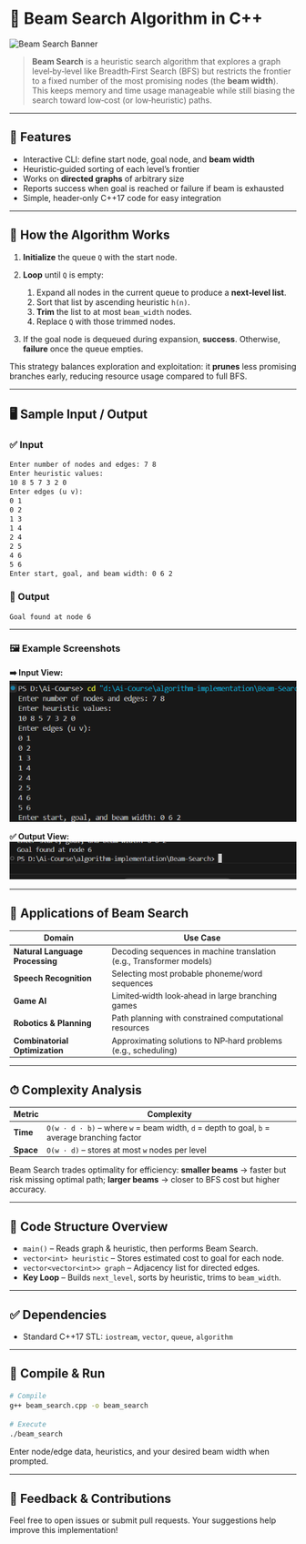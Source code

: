 
# 🔦 Beam Search Algorithm in C++

![Beam Search Banner](https://upload.wikimedia.org/wikipedia/commons/6/6e/Beam_search_visualization.png)

> **Beam Search** is a heuristic search algorithm that explores a graph level‑by‑level like Breadth‑First Search (BFS) but restricts the frontier to a fixed number of the most promising nodes (the **beam width**). This keeps memory and time usage manageable while still biasing the search toward low‑cost (or low‑heuristic) paths.

---

## 📌 Features

* Interactive CLI: define start node, goal node, and **beam width**
* Heuristic‑guided sorting of each level’s frontier
* Works on **directed graphs** of arbitrary size
* Reports success when goal is reached or failure if beam is exhausted
* Simple, header‑only C++17 code for easy integration

---

## 🔧 How the Algorithm Works

1. **Initialize** the queue `Q` with the start node.
2. **Loop** until `Q` is empty:

   1. Expand all nodes in the current queue to produce a **next‑level list**.
   2. Sort that list by ascending heuristic `h(n)`.
   3. **Trim** the list to at most `beam_width` nodes.
   4. Replace `Q` with those trimmed nodes.
3. If the goal node is dequeued during expansion, **success**. Otherwise, **failure** once the queue empties.

This strategy balances exploration and exploitation: it **prunes** less promising branches early, reducing resource usage compared to full BFS.

---

## 🖥 Sample Input / Output

### ✅ Input

```
Enter number of nodes and edges: 7 8
Enter heuristic values:
10 8 5 7 3 2 0
Enter edges (u v):
0 1
0 2
1 3
1 4
2 4
2 5
4 6
5 6
Enter start, goal, and beam width: 0 6 2
```

### 🔽 Output

```
Goal found at node 6
```
---

### 🖼 Example Screenshots

**➡️ Input View:**
![Input Screenshot](./Image/Beam_Search_input.png)

**✅ Output View:**
![Output Screenshot](./Image/Beam_Search_output.png)

---

## 🚀 Applications of Beam Search

| Domain                          | Use Case                                                             |
| ------------------------------- | -------------------------------------------------------------------- |
| **Natural Language Processing** | Decoding sequences in machine translation (e.g., Transformer models) |
| **Speech Recognition**          | Selecting most probable phoneme/word sequences                       |
| **Game AI**                     | Limited‑width look‑ahead in large branching games                    |
| **Robotics & Planning**         | Path planning with constrained computational resources               |
| **Combinatorial Optimization**  | Approximating solutions to NP‑hard problems (e.g., scheduling)       |

---

## ⏱ Complexity Analysis

| Metric    | Complexity                                                                                   |
| --------- | -------------------------------------------------------------------------------------------- |
| **Time**  | `O(w · d · b)` – where `w` = beam width, `d` = depth to goal, `b` = average branching factor |
| **Space** | `O(w · d)` – stores at most `w` nodes per level                                              |

Beam Search trades optimality for efficiency: **smaller beams** → faster but risk missing optimal path; **larger beams** → closer to BFS cost but higher accuracy.

---

## 📄 Code Structure Overview

* `main()` – Reads graph & heuristic, then performs Beam Search.
* `vector<int> heuristic` – Stores estimated cost to goal for each node.
* `vector<vector<int>> graph` – Adjacency list for directed edges.
* **Key Loop** – Builds `next_level`, sorts by heuristic, trims to `beam_width`.

---

## ✅ Dependencies

* Standard C++17 STL: `iostream`, `vector`, `queue`, `algorithm`

---

## 🧪 Compile & Run

```bash
# Compile
g++ beam_search.cpp -o beam_search

# Execute
./beam_search
```

Enter node/edge data, heuristics, and your desired beam width when prompted.

---

## 🙌 Feedback & Contributions

Feel free to open issues or submit pull requests. Your suggestions help improve this implementation!
